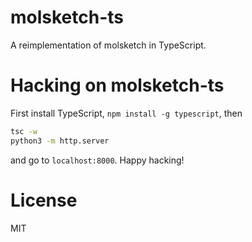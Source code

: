 # molsketch-ts
A reimplementation of molsketch in TypeScript.

# Hacking on molsketch-ts
First install TypeScript, `npm install -g typescript`, then

```bash
tsc -w
python3 -m http.server
```

and go to `localhost:8000`. Happy hacking!

# License
MIT